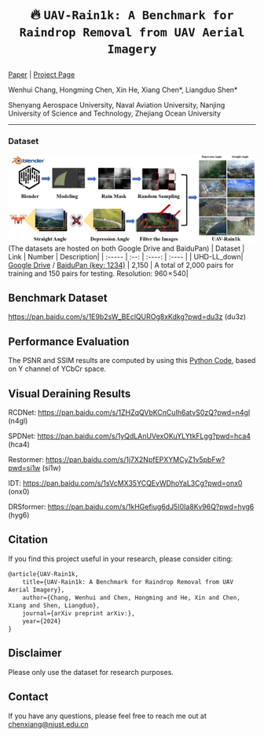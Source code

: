 # <p align=center> :fire: `UAV-Rain1k: A Benchmark for Raindrop Removal from UAV Aerial Imagery`</p>

[Paper](https://arxiv.org/abs/2402.05773) | [Project Page](https://github.com/cschenxiang/UAV-Rain1k) 

Wenhui Chang, Hongming Chen, Xin He, Xiang Chen*, Liangduo Shen*

Shenyang Aerospace University, Naval Aviation University, Nanjing University of Science and Technology, Zhejiang Ocean University




---
### Dataset
![Example](figures/overview.jpg)
(The datasets are hosted on both Google Drive and BaiduPan)
| Dataset | Link | Number | Description|
| :----- | :--: | :----: | :---- | 
| UHD-LL_down| [Google Drive](https://drive.google.com/file/d/1KnsimKvQK38qDOrF4cPLFC2-tNIy5vZ8/view?usp=sharing) / [BaiduPan (key: 1234)](https://pan.baidu.com/s/17v96dX_ity_HkCxj-8pyCA?pwd=1234) | 2,150 | A total of 2,000 pairs for training and 150 pairs for testing. Resolution: 960 × 540|

## Benchmark Dataset
https://pan.baidu.com/s/1E9b2sW_BEclQUROg8xKdkg?pwd=du3z (du3z)

## Performance Evaluation

The PSNR and SSIM results are computed by using this [Python Code](https://github.com/cschenxiang/UAV-Rain1k/blob/main/score.py), based on Y channel of YCbCr space.

## Visual Deraining Results

RCDNet: https://pan.baidu.com/s/1ZHZqQVbKCnCuIh6atvS0zQ?pwd=n4gl (n4gl)

SPDNet: https://pan.baidu.com/s/1yQdLAnUVexOKuYLYtkFLgg?pwd=hca4 (hca4)

Restormer: https://pan.baidu.com/s/1j7X2NpfEPXYMCyZ1v5pbFw?pwd=si1w (si1w)

IDT: https://pan.baidu.com/s/1sVcMX35YCQEvWDhoYaL3Cg?pwd=onx0 (onx0)

DRSformer: https://pan.baidu.com/s/1kHGefiug6dJ5I0Ia8Kv96Q?pwd=hyg6 (hyg6)

## Citation
If you find this project useful in your research, please consider citing:
```
@article{UAV-Rain1k,
    title={UAV-Rain1k: A Benchmark for Raindrop Removal from UAV Aerial Imagery},
    author={Chang, Wenhui and Chen, Hongming and He, Xin and Chen, Xiang and Shen, Liangduo},
    journal={arXiv preprint arXiv:},
    year={2024}
}
```

## Disclaimer
Please only use the dataset for research purposes.

## Contact
If you have any questions, please feel free to reach me out at chenxiang@njust.edu.cn
